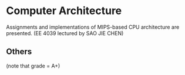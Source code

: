 # Computer Architecture

Assignments and implementations of MIPS-based CPU architecture are presented. (EE 4039 lectured by SAO JIE CHEN)

## Others

(note that grade = A+)
